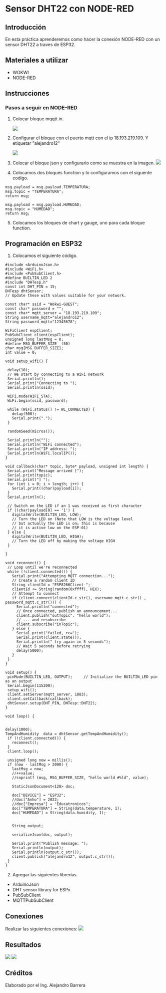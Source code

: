 # Sensor DHT22 con NODE-RED
## Introducción
En esta práctica aprenderemos como hacer la conexión NODE-RED con un sensor DHT22 a traves de ESP32.
## Materiales a utilizar
+ WOKWI
+ NODE-RED

## Instrucciones
### Pasos a seguir en NODE-RED
1. Colocar bloque mqqtt in.

   
   ![](https://github.com/AlejandroBarreraU/SensorDHT22conNORED/blob/main/mqtt.png?raw=true)


   
2. Configurar el bloque con el puerto mqtt con el ip 18.193.219.109. Y etiquetar "alejandro12"


   ![](https://github.com/AlejandroBarreraU/SensorDHT22conNORED/blob/main/imagen%202%20p8.png?raw=true)

   
3. Colocar el bloque json y configurarlo como se muestra en la imagen.
   ![](https://github.com/AlejandroBarreraU/SensorDHT22conNORED/blob/main/imagen%203%20p8.png?raw=true)
   
5. Colocamos dos bloques function y lo configuramos con el siguente codigo.
   
  ```
msg.payload = msg.payload.TEMPERATURA;
msg.topic = "TEMPERATURA";
return msg;
  ```

  ```
msg.payload = msg.payload.HUMEDAD;
msg.topic = "HUMEDAD";
return msg;
  ```


5. Colocamos los bloques de chart y gauge, uno para cada bloque function.

## Programación en ESP32
1. Colocamos el siguiente código.
 ```
#include <ArduinoJson.h>
#include <WiFi.h>
#include <PubSubClient.h>
#define BUILTIN_LED 2
#include "DHTesp.h"
const int DHT_PIN = 15;
DHTesp dhtSensor;
// Update these with values suitable for your network.

const char* ssid = "Wokwi-GUEST";
const char* password = "";
const char* mqtt_server = "18.193.219.109";
String username_mqtt="alejandro12";
String password_mqtt="12345678";

WiFiClient espClient;
PubSubClient client(espClient);
unsigned long lastMsg = 0;
#define MSG_BUFFER_SIZE  (50)
char msg[MSG_BUFFER_SIZE];
int value = 0;

void setup_wifi() {

  delay(10);
  // We start by connecting to a WiFi network
  Serial.println();
  Serial.print("Connecting to ");
  Serial.println(ssid);

  WiFi.mode(WIFI_STA);
  WiFi.begin(ssid, password);

  while (WiFi.status() != WL_CONNECTED) {
    delay(500);
    Serial.print(".");
  }

  randomSeed(micros());

  Serial.println("");
  Serial.println("WiFi connected");
  Serial.println("IP address: ");
  Serial.println(WiFi.localIP());
}

void callback(char* topic, byte* payload, unsigned int length) {
  Serial.print("Message arrived [");
  Serial.print(topic);
  Serial.print("] ");
  for (int i = 0; i < length; i++) {
    Serial.print((char)payload[i]);
  }
  Serial.println();

  // Switch on the LED if an 1 was received as first character
  if ((char)payload[0] == '1') {
    digitalWrite(BUILTIN_LED, LOW);   
    // Turn the LED on (Note that LOW is the voltage level
    // but actually the LED is on; this is because
    // it is active low on the ESP-01)
  } else {
    digitalWrite(BUILTIN_LED, HIGH);  
    // Turn the LED off by making the voltage HIGH
  }

}

void reconnect() {
  // Loop until we're reconnected
  while (!client.connected()) {
    Serial.print("Attempting MQTT connection...");
    // Create a random client ID
    String clientId = "ESP8266Client-";
    clientId += String(random(0xffff), HEX);
    // Attempt to connect
    if (client.connect(clientId.c_str(), username_mqtt.c_str() , password_mqtt.c_str())) {
      Serial.println("connected");
      // Once connected, publish an announcement...
      client.publish("outTopic", "hello world");
      // ... and resubscribe
      client.subscribe("inTopic");
    } else {
      Serial.print("failed, rc=");
      Serial.print(client.state());
      Serial.println(" try again in 5 seconds");
      // Wait 5 seconds before retrying
      delay(5000);
    }
  }
}

void setup() {
  pinMode(BUILTIN_LED, OUTPUT);     // Initialize the BUILTIN_LED pin as an output
  Serial.begin(115200);
  setup_wifi();
  client.setServer(mqtt_server, 1883);
  client.setCallback(callback);
  dhtSensor.setup(DHT_PIN, DHTesp::DHT22);
}

void loop() {


delay(1000);
TempAndHumidity  data = dhtSensor.getTempAndHumidity();
  if (!client.connected()) {
    reconnect();
  }
  client.loop();

  unsigned long now = millis();
  if (now - lastMsg > 2000) {
    lastMsg = now;
    //++value;
    //snprintf (msg, MSG_BUFFER_SIZE, "hello world #%ld", value);

    StaticJsonDocument<128> doc;

    doc["DEVICE"] = "ESP32";
    //doc["Anho"] = 2022;
    //doc["Empresa"] = "Educatronicos";
    doc["TEMPERATURA"] = String(data.temperature, 1);
    doc["HUMEDAD"] = String(data.humidity, 1);
   

    String output;
    
    serializeJson(doc, output);

    Serial.print("Publish message: ");
    Serial.println(output);
    Serial.println(output.c_str());
    client.publish("alejandro12", output.c_str());
  }
}

 ```

   
2. Agregar las siguientes librerías.
+ ArduinoJson
+ DHT sensor library for ESPx
+ PubSubClient
+ MQTTPubSubClient

## Conexiones
Realizar las siguientes conexiones:
 ![](https://github.com/AlejandroBarreraU/SensorDHT22conNORED/blob/main/conexionex%20p8.png?raw=true)

## Resultados
 ![](https://github.com/AlejandroBarreraU/SensorDHT22conNORED/blob/main/resultado%202%20p8.png?raw=true)
  ![](https://github.com/AlejandroBarreraU/SensorDHT22conNORED/blob/main/resultados%201%20p8.png?raw=true)

 ## Créditos

 Elaborado por el Ing. Alejandro Barrera
 

